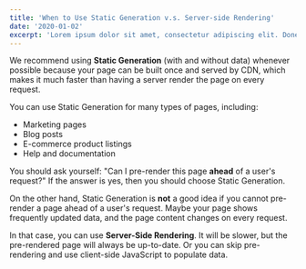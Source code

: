 ```yaml
---
title: 'When to Use Static Generation v.s. Server-side Rendering'
date: '2020-01-02'
excerpt: 'Lorem ipsum dolor sit amet, consectetur adipiscing elit. Donec diam lacus, feugiat sed nibh et, efficitur tempor ligula. Donec pellentesque dictum ipsum, sed hendrerit sapien facilisis a. Cras sit amet dapibus felis, vitae sollicitudin justo. Quisque lacinia dapibus orci id varius. Nullam non convallis ante.'
---
```


We recommend using **Static Generation** (with and without data) whenever possible because your page can be built once and served by CDN, which makes it much faster than having a server render the page on every request.

You can use Static Generation for many types of pages, including:

- Marketing pages
- Blog posts
- E-commerce product listings
- Help and documentation

You should ask yourself: "Can I pre-render this page **ahead** of a user's request?" If the answer is yes, then you should choose Static Generation.

On the other hand, Static Generation is **not** a good idea if you cannot pre-render a page ahead of a user's request. Maybe your page shows frequently updated data, and the page content changes on every request.

In that case, you can use **Server-Side Rendering**. It will be slower, but the pre-rendered page will always be up-to-date. Or you can skip pre-rendering and use client-side JavaScript to populate data.

